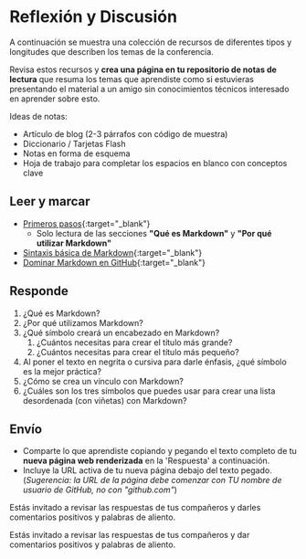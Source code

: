 # Reflexión y Discusión


A continuación se muestra una colección de recursos de diferentes tipos y longitudes que describen los temas de la conferencia.

Revisa estos recursos y **crea una página en tu repositorio de notas de lectura** que resuma los temas que aprendiste como si estuvieras presentando el material a un amigo sin conocimientos técnicos interesado en aprender sobre esto.


Ideas de notas:

* Artículo de blog (2-3 párrafos con código de muestra)
* Diccionario / Tarjetas Flash
* Notas en forma de esquema
* Hoja de trabajo para completar los espacios en blanco con conceptos clave

## Leer y marcar

* [Primeros pasos](https://www.markdownguide.org/getting-started/){:target="_blank"}
   * Solo lectura de las secciones **"Qué es Markdown"** y **"Por qué utilizar Markdown"**
* [Sintaxis básica de Markdown](https://www.markdownguide.org/basic-syntax/){:target="_blank"}
* [Dominar Markdown en GitHub](https://guides.github.com/features/mastering-markdown/){:target="_blank"}

## Responde

1. ¿Qué es Markdown?
2. ¿Por qué utilizamos Markdown?
3. ¿Qué símbolo creará un encabezado en Markdown?
    1. ¿Cuántos necesitas para crear el título más grande?
    2. ¿Cuántos necesitas para crear el título más pequeño?
4. Al poner el texto en negrita o cursiva para darle énfasis, ¿qué símbolo es la mejor práctica?
5. ¿Cómo se crea un vínculo con Markdown?
6. ¿Cuáles son los tres símbolos que puedes usar para crear una lista desordenada (con viñetas) con Markdown?

## Envío

* Comparte lo que aprendiste copiando y pegando el texto completo de tu **nueva página web renderizada** en la 'Respuesta' a continuación.
* Incluye la URL activa de tu nueva página debajo del texto pegado. (*Sugerencia: la URL de la página debe comenzar con TU nombre de usuario de GitHub, no con "github.com"*)

Estás invitado a revisar las respuestas de tus compañeros y darles comentarios positivos y palabras de aliento.

Estás invitado a revisar las respuestas de tus compañeros y dar comentarios positivos y palabras de aliento.
